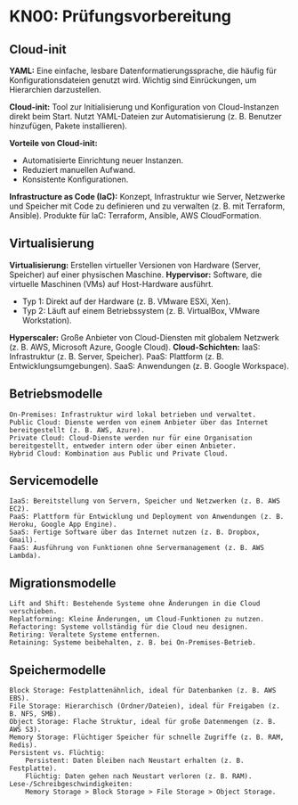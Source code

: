 # KN00: Prüfungsvorbereitung

## Cloud-init

**YAML:** Eine einfache, lesbare Datenformatierungssprache, die häufig für Konfigurationsdateien genutzt wird. Wichtig sind Einrückungen, um Hierarchien darzustellen.

**Cloud-init:** Tool zur Initialisierung und Konfiguration von Cloud-Instanzen direkt beim Start. Nutzt YAML-Dateien zur Automatisierung (z. B. Benutzer hinzufügen, Pakete installieren).

**Vorteile von Cloud-init:**
- Automatisierte Einrichtung neuer Instanzen.
- Reduziert manuellen Aufwand.
- Konsistente Konfigurationen.
  
**Infrastructure as Code (IaC):** Konzept, Infrastruktur wie Server, Netzwerke und Speicher mit Code zu definieren und zu verwalten (z. B. mit Terraform, Ansible).
    Produkte für IaC: Terraform, Ansible, AWS CloudFormation.

## Virtualisierung

**Virtualisierung:** Erstellen virtueller Versionen von Hardware (Server, Speicher) auf einer physischen Maschine.
**Hypervisor:** Software, die virtuelle Maschinen (VMs) auf Host-Hardware ausführt.
- Typ 1: Direkt auf der Hardware (z. B. VMware ESXi, Xen).
- Typ 2: Läuft auf einem Betriebssystem (z. B. VirtualBox, VMware Workstation).

**Hyperscaler:** Große Anbieter von Cloud-Diensten mit globalem Netzwerk (z. B. AWS, Microsoft Azure, Google Cloud).
    **Cloud-Schichten:**
        IaaS: Infrastruktur (z. B. Server, Speicher).
        PaaS: Plattform (z. B. Entwicklungsumgebungen).
        SaaS: Anwendungen (z. B. Google Workspace).

## Betriebsmodelle

    On-Premises: Infrastruktur wird lokal betrieben und verwaltet.
    Public Cloud: Dienste werden von einem Anbieter über das Internet bereitgestellt (z. B. AWS, Azure).
    Private Cloud: Cloud-Dienste werden nur für eine Organisation bereitgestellt, entweder intern oder über einen Anbieter.
    Hybrid Cloud: Kombination aus Public und Private Cloud.

## Servicemodelle

    IaaS: Bereitstellung von Servern, Speicher und Netzwerken (z. B. AWS EC2).
    PaaS: Plattform für Entwicklung und Deployment von Anwendungen (z. B. Heroku, Google App Engine).
    SaaS: Fertige Software über das Internet nutzen (z. B. Dropbox, Gmail).
    FaaS: Ausführung von Funktionen ohne Servermanagement (z. B. AWS Lambda).

## Migrationsmodelle

    Lift and Shift: Bestehende Systeme ohne Änderungen in die Cloud verschieben.
    Replatforming: Kleine Änderungen, um Cloud-Funktionen zu nutzen.
    Refactoring: Systeme vollständig für die Cloud neu designen.
    Retiring: Veraltete Systeme entfernen.
    Retaining: Systeme beibehalten, z. B. bei On-Premises-Betrieb.

## Speichermodelle

    Block Storage: Festplattenähnlich, ideal für Datenbanken (z. B. AWS EBS).
    File Storage: Hierarchisch (Ordner/Dateien), ideal für Freigaben (z. B. NFS, SMB).
    Object Storage: Flache Struktur, ideal für große Datenmengen (z. B. AWS S3).
    Memory Storage: Flüchtiger Speicher für schnelle Zugriffe (z. B. RAM, Redis).
    Persistent vs. Flüchtig:
        Persistent: Daten bleiben nach Neustart erhalten (z. B. Festplatte).
        Flüchtig: Daten gehen nach Neustart verloren (z. B. RAM).
    Lese-/Schreibgeschwindigkeiten:
        Memory Storage > Block Storage > File Storage > Object Storage.
